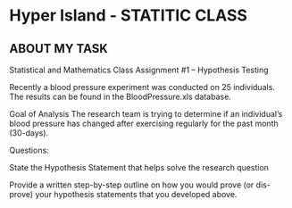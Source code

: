 # Hyper Island - STATITIC CLASS

## ABOUT MY TASK
Statistical and Mathematics Class Assignment #1 – Hypothesis Testing

Recently a blood pressure experiment was conducted on 25 individuals. The results can be found in the BloodPressure.xls database.

Goal of Analysis The research team is trying to determine if an individual’s blood pressure has changed after exercising regularly for the past month (30-days).

Questions:

State the Hypothesis Statement that helps solve the research question

Provide a written step-by-step outline on how you would prove (or dis-prove) your hypothesis statements that you developed above.



